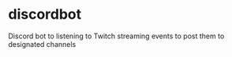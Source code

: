 # discordbot
Discord bot to listening to Twitch streaming events to post them to designated channels
